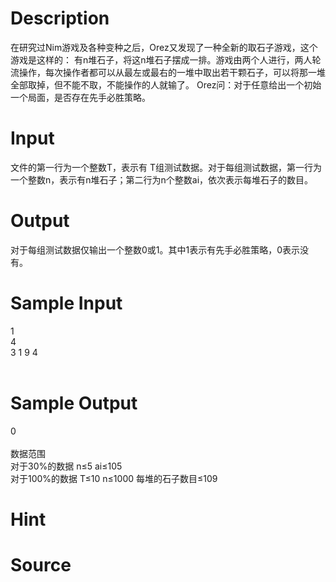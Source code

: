 
# Description

<div class="content">
在研究过Nim游戏及各种变种之后，Orez又发现了一种全新的取石子游戏，这个游戏是这样的：
有n堆石子，将这n堆石子摆成一排。游戏由两个人进行，两人轮流操作，每次操作者都可以从最左或最右的一堆中取出若干颗石子，可以将那一堆全部取掉，但不能不取，不能操作的人就输了。
Orez问：对于任意给出一个初始一个局面，是否存在先手必胜策略。
</div>

# Input

<div class="content">文件的第一行为一个整数T，表示有 T组测试数据。对于每组测试数据，第一行为一个整数n，表示有n堆石子；第二行为n个整数ai，依次表示每堆石子的数目。
</div>

# Output

<div class="content">对于每组测试数据仅输出一个整数0或1。其中1表示有先手必胜策略，0表示没有。

</div>

# Sample Input

<div class="content"><span class="sampledata">1<br/>
4<br/>
3 1 9 4<br/>
<br/>
</span></div>

# Sample Output

<div class="content"><span class="sampledata">0<br/>
<br/>
数据范围<br/>
对于30%的数据  n≤5  ai≤105<br/>
对于100%的数据  T≤10 n≤1000 每堆的石子数目≤109<br/>
</span></div>

# Hint

<div class="content"><p></p></div>

# Source

<div class="content"><p><a href="problemset.php?search="></a></p></div>

